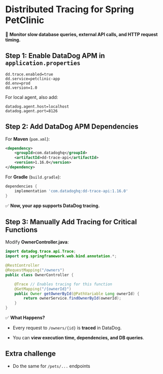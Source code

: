 # Distributed Tracing for Spring PetClinic

📌 **Monitor slow database queries, external API calls, and HTTP request timing.**

## Step 1: Enable DataDog APM in `application.properties`

```properties
dd.trace.enabled=true
dd.service=petclinic-app
dd.env=prod
dd.version=1.0
```

For local agent, also add:

```properties
datadog.agent.host=localhost
datadog.agent.port=8126
```

## Step 2: Add DataDog APM Dependencies

For **Maven** (`pom.xml`):

```xml
<dependency>
    <groupId>com.datadoghq</groupId>
    <artifactId>dd-trace-api</artifactId>
    <version>1.16.0</version>
</dependency>
```

For **Gradle** (`build.gradle`):

```gradle
dependencies {
    implementation 'com.datadoghq:dd-trace-api:1.16.0'
}
```

✅ **Now, your app supports DataDog tracing.**

## Step 3: Manually Add Tracing for Critical Functions

Modify **OwnerController.java**:

```java
import datadog.trace.api.Trace;
import org.springframework.web.bind.annotation.*;

@RestController
@RequestMapping("/owners")
public class OwnerController {

    @Trace // Enables tracing for this function
    @GetMapping("/{ownerId}")
    public Owner getOwnerById(@PathVariable Long ownerId) {
        return ownerService.findOwnerById(ownerId);
    }
}
```

✅ **What Happens?**

- Every request to `/owners/{id}` is **traced** in DataDog.

- You can **view execution time, dependencies, and DB queries**.

## Extra challenge

- Do the same for `/pets/...` endpoints
